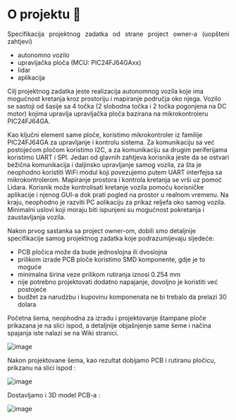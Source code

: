 # O projektu 🚗
<p align="justify">
Specifikacija projektnog zadatka od strane project owner-a (uopšteni zahtjevi)
  
- autonomno vozilo
- upravljačka ploča (MCU: PIC24FJ64GAxx)
- lidar
- aplikacija
  
Cilj projektnog zadatka jeste realizacija autonomnog vozila koje ima mogućnost kretanja kroz prostoriju i mapiranje područja oko njega. Vozilo se sastoji od šasije sa 4 točka (2 slobodna točka i 2 točka pogonjena na DC motor) kojima upravlja upravljačka ploča bazirana na mikrokontroleru PIC24FJ64GA. 
</p>
Kao ključni element same ploče, koristimo mikrokontroler iz familije PIC24FJ64GA za upravljanje i kontrolu sistema. Za komunikaciju sa već postojećom pločom koristimo I2C, a za komunikaciju sa drugim periferijama koristimo UART i SPI.
Jedan od glavnih zahtjeva korisnika jeste da se ostvari bežična komunikacija i daljinsko upravljanje samog vozila, za šta je neophodno koristiti WiFi modul koji povezujemo putem UART interfejsa sa mikrokontrolerom.
Mapiranje prostora i kontrola kretanja se vrši uz pomoć Lidara. Korisnik može kontrolisati kretanje vozila pomoću korisničke aplikacije i njenog GUI-a dok prati pogled na prostor u realnom vremenu.
Na kraju, neophodno je razviti PC aolikaciju za prikaz reljefa oko samog vozila. Minimalni uslovi koji moraju biti ispunjeni su mogućnost pokretanja i zaustavljanja vozila.



Nakon prvog sastanka sa project owner-om, dobili smo detaljnije specifikacije samog projektnog zadatka koje podrazumijevaju sljedeće:
- PCB pločica može da bude jednoslojna ili dvoslojna
- prilikom izrade PCB ploče koristimo SMD komponente, gdje je to moguće
- minimalna širina veze prilikom rutiranja iznosi 0.254 mm
- nije potrebno projektovati dodatno napajanje,  dovoljno je koristiti već postojeće
- budžet za narudzbu i kupovinu komponenata ne bi trebalo da prelazi 30 dolara

Početna šema, neophodna za izradu i projektovanje štampane ploče prikazana je na slici ispod, a detaljnije objašnjenje same šeme i načina spajanja iste nalazi se na Wiki stranici.


![image](https://github.com/codeandrelax/2DSpaceMapping_A/assets/127949851/2f7372e2-dae2-4764-a45e-1873a220e018)

Nakon projektovane šema, kao rezultat dobijamo PCB i rutiranu pločicu, prikzanu na slici ispod :

![image](https://github.com/codeandrelax/2DSpaceMapping_A/assets/127949851/6fed7947-294c-46de-b49b-b1b22bd3d8e7)

Dostavljamo i 3D model PCB-a :

![image](https://github.com/codeandrelax/2DSpaceMapping_A/assets/127949851/f9999e05-9234-46d4-8bc6-666b6d9066e5)

